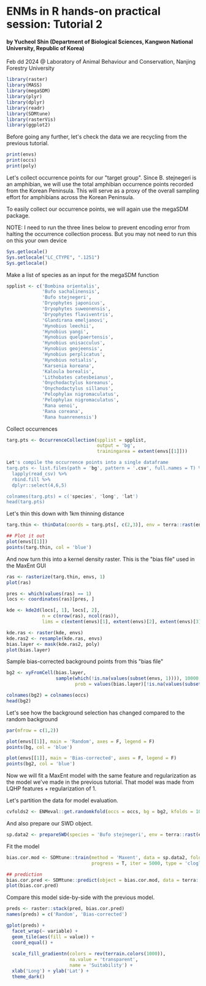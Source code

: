 # ENMs in R hands-on practical session: Tutorial 2
#### by Yucheol Shin (Department of Biological Sciences, Kangwon National University, Republic of Korea)
Feb dd 2024
@ Laboratory of Animal Behaviour and Conservation, Nanjing Forestry University

```r
library(raster)
library(MASS)
library(megaSDM)
library(plyr)
library(dplyr)
library(readr)
library(SDMtune)
library(rasterVis)
library(ggplot2)
```

Before going any further, let's check the data we are recycling from the previous tutorial.
```r
print(envs)
print(occs)
print(poly)
```

Let's collect occurrence points for our "target group". Since B. stejnegeri is an amphibian, we will use the total amphibian occurrence points recorded from the Korean Peninsula. This will serve as a proxy of the overall sampling effort for amphibians across the Korean Peninsula.

To easily collect our occurrence points, we will again use the megaSDM package.

NOTE: I need to run the three lines below to prevent encoding error from halting the occurrence collection process. But you may not need to run this on this your own device 
```r
Sys.getlocale()
Sys.setlocale("LC_CTYPE", ".1251")
Sys.getlocale()
```

Make a list of species as an input for the megaSDM function
```r
spplist <- c('Bombina orientalis', 
             'Bufo sachalinensis',
             'Bufo stejnegeri',
             'Dryophytes japonicus',
             'Dryophytes suweonensis',
             'Dryophytes flaviventris',
             'Glandirana emeljanovi',
             'Hynobius leechii',
             'Hynobius yangi',
             'Hynobius quelpaertensis',
             'Hynobius unisacculus',
             'Hynobius geojeensis',
             'Hynobius perplicatus',
             'Hynobius notialis',
             'Karsenia koreana',
             'Kaloula borealis',
             'Lithobates catesbeianus',
             'Onychodactylus koreanus',
             'Onychodactylus sillanus',
             'Pelophylax nigromaculatus',
             'Pelophylax nigromaculatus',
             'Rana uenoi',
             'Rana coreana',
             'Rana huanrenensis')
```

Collect occurrences
```r
targ.pts <- OccurrenceCollection(spplist = spplist,
                                 output = 'bg',
                                 trainingarea = extent(envs[[1]]))

Let's compile the occurrence points into a single dataframe
targ.pts <- list.files(path = 'bg', pattern = '.csv', full.names = T) %>%
  lapply(read_csv) %>%
  rbind.fill %>%
  dplyr::select(4,6,5)

colnames(targ.pts) = c('species', 'long', 'lat')
head(targ.pts)
```

Let's thin this down with 1km thinning distance
```r
targ.thin <- thinData(coords = targ.pts[, c(2,3)], env = terra::rast(envs[[1]]), x = 'long', y = 'lat', verbose = T, progress = T)

## Plot it out
plot(envs[[1]])
points(targ.thin, col = 'blue')
```

And now turn this into a kernel density raster. This is the "bias file" used in the MaxEnt GUI
```r
ras <- rasterize(targ.thin, envs, 1)
plot(ras)

pres <- which(values(ras) == 1)
locs <- coordinates(ras)[pres, ]

kde <- kde2d(locs[, 1], locs[, 2],
             n = c(nrow(ras), ncol(ras)),
             lims = c(extent(envs)[1], extent(envs)[2], extent(envs)[3], extent(envs)[4]))

kde.ras <- raster(kde, envs)
kde.ras2 <- resample(kde.ras, envs)
bias.layer <- mask(kde.ras2, poly)
plot(bias.layer)
```

Sample bias-corrected background points from this "bias file"
```r
bg2 <- xyFromCell(bias.layer,
                  sample(which(!is.na(values(subset(envs, 1)))), 10000,
                         prob = values(bias.layer)[!is.na(values(subset(envs, 1)))])) %>% as.data.frame()

colnames(bg2) = colnames(occs)
head(bg2)
```

Let's see how the background selection has changed compared to the random background
```r
par(mfrow = c(1,2))

plot(envs[[1]], main = 'Random', axes = F, legend = F)
points(bg, col = 'blue')

plot(envs[[1]], main = 'Bias-corrected', axes = F, legend = F)
points(bg2, col = 'blue')
```

Now we will fit a MaxEnt model with the same feature and regularization as the model we've made in the previous tutorial. That model was made from LQHP features + regularization of 1.

Let's partition the data for model evaluation.

```r
cvfolds2 <- ENMeval::get.randomkfold(occs = occs, bg = bg2, kfolds = 10)
```

And also prepare our SWD object.
```r
sp.data2 <- prepareSWD(species = 'Bufo stejnegeri', env = terra::rast(envs), p = occs, a = bg2, verbose = T)
```

Fit the model
```r
bias.cor.mod <- SDMtune::train(method = 'Maxent', data = sp.data2, folds = cvfolds2, fc = 'lqhp', reg = 1.0,
                               progress = T, iter = 5000, type = 'cloglog')

## prediction
bias.cor.pred <- SDMtune::predict(object = bias.cor.mod, data = terra::rast(envs), type = 'cloglog', clamp = T, progress = T) %>% raster()
plot(bias.cor.pred)
```

Compare this model side-by-side with the previous model.
```r
preds <- raster::stack(pred, bias.cor.pred)
names(preds) = c('Random', 'Bias-corrected')

gplot(preds) +
  facet_wrap(~ variable) +
  geom_tile(aes(fill = value)) +
  coord_equal() +
  
  scale_fill_gradientn(colors = rev(terrain.colors(1000)),
                       na.value = 'transparent',
                       name = 'Suitability') +
  xlab('Long') + ylab('Lat') +
  theme_dark()
```
